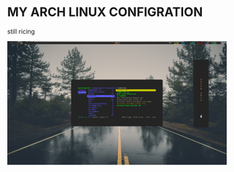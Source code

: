 # MY ARCH LINUX CONFIGRATION 

still ricing

 ![alt text](https://github.com/spctr01/dotfiles/blob/master/imgs/1.png)
